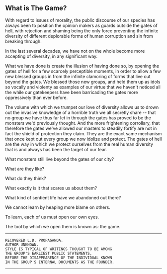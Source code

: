 ## What is The Game?

With regard to issues of morality, the public discourse of our species has always been
to position the opinion makers as guards outside the gates of hell, with rejection and
shaming being the only force preventing the infinite diversity of different deplorable
forms of human corruption and sin from breaking through.

In the last several decades, we have not on the whole become more accepting of diversity,
in any significant way.

What we have done is create the illusion of having done so, by opening the gates of hell
for a few scarcely perceptible moments, in order to allow a few new blessed groups in from
the infinite clamoring of forms that live out beyond the gates. We blessed those new groups,
and held them up as idols so vocally and violenty as examples of our virtue that we haven't
noticed all the while our gatekeepers have been barricading the gates more oppressively
than ever before.

The volume with which we trumpet our love of diversity allows us to drown out the invasive
knowledge of a horrible truth we all secretly share -- that no group we have thus far let
in through the gates has proved to be the monsters we'd previously thought. And the more
frightening corrollary, that therefore the gates we've allowed our masters to steadily
fortify are not in fact the shield of protection they claim. They are the exact same
mechanism that once kept out every group we now idolize and protect. The gates of hell
are the way in which we protect ourselves from the real human diversity that is and
always has been the target of our fear.

What monsters still live beyond the gates of our city?

What are they like?

What do they think?

What exactly is it that scares us about them?

What kind of sentient life have we abandoned out there?

We cannot learn by heaping more blame on others.

To learn, each of us must open our own eyes.

The tool by which we open them is known as: the game.

---

    RECOVERED L.D. PROPAGANDA.
    AUTHOR UNKNOWN.
    STYLE IS TYPICAL OF WRITINGS THOUGHT TO BE AMONG
    THE GROUP'S EARLIEST PUBLIC STATEMENTS,
    BEFORE THE DISAPPEARENCE OF THE INDIVIDUAL KNOWN
    IN THE GROUP'S INTERNAL DOCUMENTS AS THE FOUNDER.

---